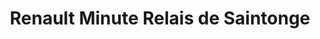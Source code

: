 ---
title: "Renault Minute Relais de Saintonge"
url: /pons/renault-minute-relais-de-saintonge/
shop: Autowerkstatt
---